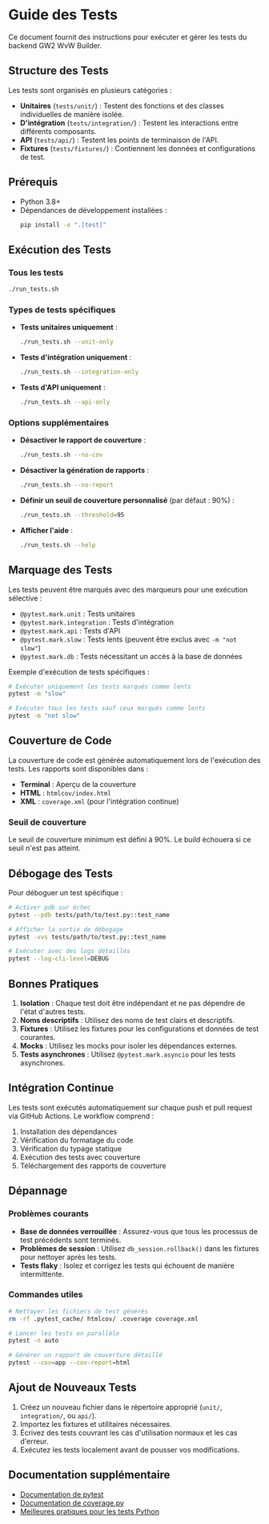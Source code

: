 # Guide des Tests

Ce document fournit des instructions pour exécuter et gérer les tests du backend GW2 WvW Builder.

## Structure des Tests

Les tests sont organisés en plusieurs catégories :

- **Unitaires** (`tests/unit/`) : Testent des fonctions et des classes individuelles de manière isolée.
- **D'intégration** (`tests/integration/`) : Testent les interactions entre différents composants.
- **API** (`tests/api/`) : Testent les points de terminaison de l'API.
- **Fixtures** (`tests/fixtures/`) : Contiennent les données et configurations de test.

## Prérequis

- Python 3.8+
- Dépendances de développement installées :
  ```bash
  pip install -e ".[test]"
  ```

## Exécution des Tests

### Tous les tests

```bash
./run_tests.sh
```

### Types de tests spécifiques

- **Tests unitaires uniquement** :
  ```bash
  ./run_tests.sh --unit-only
  ```

- **Tests d'intégration uniquement** :
  ```bash
  ./run_tests.sh --integration-only
  ```

- **Tests d'API uniquement** :
  ```bash
  ./run_tests.sh --api-only
  ```

### Options supplémentaires

- **Désactiver le rapport de couverture** :
  ```bash
  ./run_tests.sh --no-cov
  ```

- **Désactiver la génération de rapports** :
  ```bash
  ./run_tests.sh --no-report
  ```

- **Définir un seuil de couverture personnalisé** (par défaut : 90%) :
  ```bash
  ./run_tests.sh --threshold=95
  ```

- **Afficher l'aide** :
  ```bash
  ./run_tests.sh --help
  ```

## Marquage des Tests

Les tests peuvent être marqués avec des marqueurs pour une exécution sélective :

- `@pytest.mark.unit` : Tests unitaires
- `@pytest.mark.integration` : Tests d'intégration
- `@pytest.mark.api` : Tests d'API
- `@pytest.mark.slow` : Tests lents (peuvent être exclus avec `-m "not slow"`)
- `@pytest.mark.db` : Tests nécessitant un accès à la base de données

Exemple d'exécution de tests spécifiques :

```bash
# Exécuter uniquement les tests marqués comme lents
pytest -m "slow"

# Exécuter tous les tests sauf ceux marqués comme lents
pytest -m "not slow"
```

## Couverture de Code

La couverture de code est générée automatiquement lors de l'exécution des tests. Les rapports sont disponibles dans :

- **Terminal** : Aperçu de la couverture
- **HTML** : `htmlcov/index.html`
- **XML** : `coverage.xml` (pour l'intégration continue)

### Seuil de couverture

Le seuil de couverture minimum est défini à 90%. Le build échouera si ce seuil n'est pas atteint.

## Débogage des Tests

Pour déboguer un test spécifique :

```bash
# Activer pdb sur échec
pytest --pdb tests/path/to/test.py::test_name

# Afficher la sortie de débogage
pytest -vvs tests/path/to/test.py::test_name

# Exécuter avec des logs détaillés
pytest --log-cli-level=DEBUG
```

## Bonnes Pratiques

1. **Isolation** : Chaque test doit être indépendant et ne pas dépendre de l'état d'autres tests.
2. **Noms descriptifs** : Utilisez des noms de test clairs et descriptifs.
3. **Fixtures** : Utilisez les fixtures pour les configurations et données de test courantes.
4. **Mocks** : Utilisez les mocks pour isoler les dépendances externes.
5. **Tests asynchrones** : Utilisez `@pytest.mark.asyncio` pour les tests asynchrones.

## Intégration Continue

Les tests sont exécutés automatiquement sur chaque push et pull request via GitHub Actions. Le workflow comprend :

1. Installation des dépendances
2. Vérification du formatage du code
3. Vérification du typage statique
4. Exécution des tests avec couverture
5. Téléchargement des rapports de couverture

## Dépannage

### Problèmes courants

- **Base de données verrouillée** : Assurez-vous que tous les processus de test précédents sont terminés.
- **Problèmes de session** : Utilisez `db_session.rollback()` dans les fixtures pour nettoyer après les tests.
- **Tests flaky** : Isolez et corrigez les tests qui échouent de manière intermittente.

### Commandes utiles

```bash
# Nettoyer les fichiers de test générés
rm -rf .pytest_cache/ htmlcov/ .coverage coverage.xml

# Lancer les tests en parallèle
pytest -n auto

# Générer un rapport de couverture détaillé
pytest --cov=app --cov-report=html
```

## Ajout de Nouveaux Tests

1. Créez un nouveau fichier dans le répertoire approprié (`unit/`, `integration/`, ou `api/`).
2. Importez les fixtures et utilitaires nécessaires.
3. Écrivez des tests couvrant les cas d'utilisation normaux et les cas d'erreur.
4. Exécutez les tests localement avant de pousser vos modifications.

## Documentation supplémentaire

- [Documentation de pytest](https://docs.pytest.org/)
- [Documentation de coverage.py](https://coverage.readthedocs.io/)
- [Meilleures pratiques pour les tests Python](https://docs.python-guide.org/writing/tests/)
